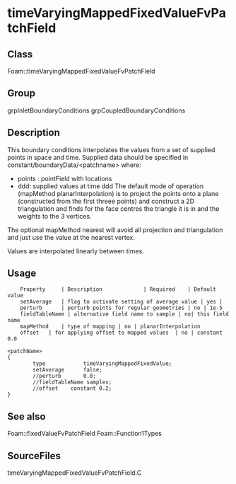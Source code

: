# timeVaryingMappedFixedValueFvPatchField 
## Class
Foam::timeVaryingMappedFixedValueFvPatchField

## Group
grpInletBoundaryConditions grpCoupledBoundaryConditions

## Description
This boundary conditions interpolates the values from a set of supplied
points in space and time.  Supplied data should be specified in
constant/boundaryData/\<patchname\> where:
- points : pointField with locations
- ddd: supplied values at time ddd
The default mode of operation (mapMethod planarInterpolation) is
to project the points onto a plane (constructed from the first threee
points) and construct a 2D triangulation and finds for the face centres
the triangle it is in and the weights to the 3 vertices.

The optional mapMethod nearest will avoid all projection and
triangulation and just use the value at the nearest vertex.

Values are interpolated linearly between times.

## Usage

        Property     | Description             | Required    | Default value
        setAverage   | flag to activate setting of average value | yes |
        perturb      | perturb points for regular geometries | no | 1e-5
        fieldTableName | alternative field name to sample | no| this field name
        mapMethod    | type of mapping | no | planarInterpolation
        offset   | for applying offset to mapped values  | no | constant 0.0


```
<patchName>
{
        type            timeVaryingMappedFixedValue;
        setAverage      false;
        //perturb       0.0;
        //fieldTableName samples;
        //offset    constant 0.2;
}
```

## See also
Foam::fixedValueFvPatchField
Foam::Function1Types

## SourceFiles
timeVaryingMappedFixedValueFvPatchField.C

